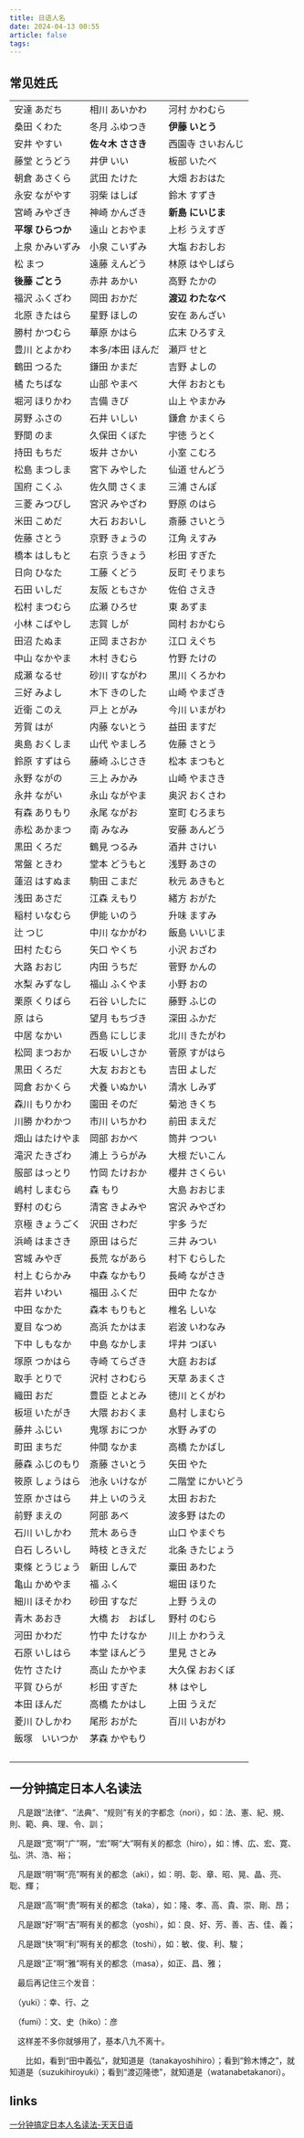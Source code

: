 ```yaml
---
title: 日语人名
date: 2024-04-13 00:55
article: false
tags: 
---
```


## 常见姓氏
|                   |                   |                   |
| ----------------- | ----------------- | ----------------- |
| 安達 あだち       | 相川 あいかわ     | 河村 かわむら     |
| 桑田 くわた       | 冬月 ふゆつき     | **伊藤 いとう**   |
| 安井 やすい       | **佐々木 ささき** | 西園寺 さいおんじ |
| 藤堂 とうどう     | 井伊 いい         | 板部 いたべ       |
| 朝倉 あさくら     | 武田 たけた       | 大畑 おおはた     |
| 永安 ながやす     | 羽柴 はしば       | 鈴木 すずき       |
| 宮崎 みやざき     | 神崎 かんざき     | **新島 にいじま** |
| **平塚 ひらつか** | 遠山 とおやま     | 上杉 うえすぎ     |
| 上泉 かみいずみ   | 小泉 こいずみ     | 大塩 おおしお     |
| 松 まつ           | 遠藤 えんどう     | 林原 はやしばら   |
| **後藤 ごとう**   | 赤井 あかい       | 高野 たかの       |
| 福沢 ふくざわ     | 岡田 おかだ       | **渡辺 わたなべ** |
| 北原 きたはら     | 星野 ほしの       | 安在 あんざい     |
| 勝村 かつむら     | 華原 かはら       | 広末 ひろすえ     |
| 豊川 とよかわ     | 本多/本田 ほんだ  | 瀬戸 せと         |
| 鶴田 つるた       | 鎌田 かまだ       | 吉野 よしの       |
| 橘 たちばな       | 山部 やまべ       | 大伴 おおとも     |
| 堀河 ほりかわ     | 吉備 きび         | 山上 やまかみ     |
| 房野 ふさの       | 石井 いしい       | 鎌倉 かまくら     |
| 野間 のま         | 久保田 くぼた     | 宇徳 うとく       |
| 持田 もちだ       | 坂井 さかい       | 小室 こむろ       |
| 松島 まつしま     | 宮下 みやした     | 仙道 せんどう     |
| 国府 こくふ       | 佐久間 さくま     | 三浦 さんぽ       |
| 三菱 みつびし     | 宮沢 みやざわ     | 野原 のはら       |
| 米田 こめだ       | 大石 おおいし     | 斎藤 さいとう     |
| 佐藤 さとう       | 京野 きょうの     | 江角 えすみ       |
| 橋本 はしもと     | 右京 うきょう     | 杉田 すぎた       |
| 日向 ひなた       | 工藤 くどう       | 反町 そりまち     |
| 石田 いしだ       | 友阪 ともさか     | 佐伯 さえき       |
| 松村 まつむら     | 広瀬 ひろせ       | 東 あずま         |
| 小林 こばやし     | 志賀 しが         | 岡村 おかむら     |
| 田沼 たぬま       | 正岡 まさおか     | 江口 えぐち       |
| 中山 なかやま     | 木村 きむら       | 竹野 たけの       |
| 成瀬 なるせ       | 砂川 すながわ     | 黒川 くろかわ     |
| 三好 みよし       | 木下 きのした     | 山崎 やまざき     |
| 近衛 このえ       | 戸上 とがみ       | 今川 いまがわ     |
| 芳賀 はが         | 内藤 ないとう     | 益田 ますだ       |
| 奥島 おくしま     | 山代 やましろ     | 佐藤 さとう       |
| 鈴原 すずはら     | 藤崎 ふじさき     | 松本 まつもと     |
| 永野 ながの       | 三上 みかみ       | 山崎 やまさき     |
| 永井 ながい       | 永山 ながやま     | 奥沢 おくさわ     |
| 有森 ありもり     | 永尾 ながお       | 室町 むろまち     |
| 赤松 あかまつ     | 南 みなみ         | 安藤 あんどう     |
| 黒田 くろだ       | 鶴見 つるみ       | 酒井 さけい       |
| 常盤 ときわ       | 堂本 どうもと     | 浅野 あさの       |
| 蓮沼 はすぬま     | 駒田 こまだ       | 秋元 あきもと     |
| 浅田 あさだ       | 江森 えもり       | 緒方 おがた       |
| 稲村 いなむら     | 伊能 いのう       | 升味 ますみ       |
| 辻 つじ           | 中川 なかがわ     | 飯島 いいじま     |
| 田村 たむら       | 矢口 やくち       | 小沢 おざわ       |
| 大路 おおじ       | 内田 うちだ       | 菅野 かんの       |
| 水梨 みずなし     | 福山 ふくやま     | 小野 おの         |
| 栗原 くりばら     | 石谷 いしたに     | 藤野 ふじの       |
| 原 はら           | 望月 もちづき     | 深田 ふかだ       |
| 中居 なかい       | 西島 にしじま     | 北川 きたがわ     |
| 松岡 まつおか     | 石坂 いしさか     | 菅原 すがはら     |
| 黒田 くろだ       | 大友 おおとも     | 吉田 よしだ       |
| 岡倉 おかくら     | 犬養 いぬかい     | 清水 しみず       |
| 森川 もりかわ     | 園田 そのだ       | 菊池 きくち       |
| 川勝 かわかつ     | 市川 いちかわ     | 前田 まえだ       |
| 畑山 はたけやま   | 岡部 おかべ       | 筒井 つつい       |
| 滝沢 たきざわ     | 浦上 うらがみ     | 大根 だいこん     |
| 服部 はっとり     | 竹岡 たけおか     | 櫻井 さくらい     |
| 嶋村 しまむら     | 森 もり           | 大島 おおじま     |
| 野村 のむら       | 清宮 きよみや     | 宮沢 みやざわ     |
| 京極 きょうごく   | 沢田 さわだ       | 宇多 うだ         |
| 浜崎 はまさき     | 原田 はらだ       | 三井 みつい       |
| 宮城 みやぎ       | 長荒 ながあら     | 村下 むらした     |
| 村上 むらかみ     | 中森 なかもり     | 長崎 ながさき     |
| 岩井 いわい       | 福田 ふくだ       | 田中 たなか       |
| 中田 なかた       | 森本 もりもと     | 椎名 しいな       |
| 夏目 なつめ       | 高浜 たかはま     | 岩波 いわなみ     |
| 下中 しもなか     | 中島 なかしま     | 坪井 つぼい       |
| 塚原 つかはら     | 寺崎 てらざき     | 大庭 おおば       |
| 取手 とりで       | 沢村 さわむら     | 天草 あまくさ     |
| 織田 おだ         | 豊臣 とよとみ     | 徳川 とくがわ     |
| 板垣 いたがき     | 大隈 おおくま     | 島村 しまむら     |
| 藤井 ふじい       | 鬼塚 おにつか     | 水野 みずの       |
| 町田 まちだ       | 仲間 なかま       | 高橋 たかばし     |
| 藤森 ふじのもり   | 斎藤 さいとう     | 矢田 やた         |
| 筱原 しょうはら   | 池永 いけなが     | 二階堂 にかいどう |
| 笠原 かさはら     | 井上 いのうえ     | 太田 おおた       |
| 前野 まえの       | 阿部 あべ         | 波多野 はたの     |
| 石川 いしかわ     | 荒木 あらき       | 山口 やまぐち     |
| 白石 しろいし     | 時枝 ときえだ     | 北条 きたじょう   |
| 東條 とうじょう   | 新田 しんで       | 粟田 あわた       |
| 亀山 かめやま     | 福 ふく           | 堀田 ほりた       |
| 細川 ほそかわ     | 砂田 すなだ       | 上野 うえの       |
| 青木 あおき       | 大橋 お　おばし     | 野村 のむら       |
| 河田 かわだ       | 竹中 たけなか     | 川上 かわうえ     |
| 石原 いしはら     | 本堂 ほんどう     | 里見 さとみ       |
| 佐竹 さたけ       | 高山 たかやま     | 大久保 おおくぼ   |
| 平賀 ひらが       | 杉田 すぎた       | 林 はやし         |
| 本田 ほんだ       | 高橋 たかはし     | 上田 うえだ       |
| 菱川 ひしかわ     | 尾形 おがた       | 百川 いおがわ     |
| 飯塚　いいつか    | 茅森         かやもり     |                   |
| 　                  |                   |                   |

## 一分钟搞定日本人名读法
　凡是跟“法律”、“法典”、“规则”有关的字都念（nori），如：法、憲、紀、規、則、範、典、理、令、訓；

　凡是跟“宽”啊“广”啊，“宏”啊“大”啊有关的都念（hiro），如：博、広、宏、寛、弘、洪、浩、裕；

　凡是跟“明”啊“亮”啊有关的都念（aki），如：明、彰、章、昭、晃、晶、亮、聡、輝；

　凡是跟“高”啊“贵”啊有关的都念（taka），如：隆、孝、高、貴、崇、剛、昂；

　凡是跟“好”啊“吉”啊有关的都念（yoshi），如：良、好、芳、善、吉、佳、義；

　凡是跟“快”啊“利”啊有关的都念（toshi），如：敏、俊、利、駿；

　凡是跟“正”啊“雅”啊有关的都念（masa），如正、昌、雅；

　最后再记住三个发音：

　（yuki）：幸、行、之

　（fumi）：文、史（hiko）：彦

　这样差不多你就够用了，基本八九不离十。

　　比如，看到“田中義弘”，就知道是（tanakayoshihiro）；看到“鈴木博之”，就知道是（suzukihiroyuki）；看到“渡辺隆徳”，就知道是（watanabetakanori）。

## links
[一分钟搞定日本人名读法-天天日语](https://www.wushiyintu.com/huihua/414.html)